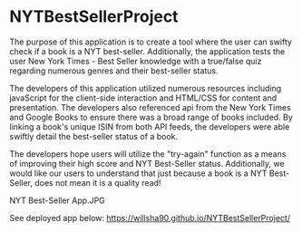 # NYTBestSellerProject

The purpose of this application is to create a tool where the user can swifty check if a book is a NYT best-seller. Additionally, the application tests the user New York Times - Best Seller knowledge with a true/false quiz regarding numerous genres and their best-seller status. 

The developers of this application utilized numerous resources including javaScript for the client-side interaction and HTML/CSS for content and presentation. The developers also referenced api from the New York Times and Google Books to ensure there was a broad range of books included. By linking a book's unique ISIN from both API feeds, the developers were able swiftly detail the best-seller status of a book. 

The developers hope users will utilize the "try-again" function as a means of improving their high score and NYT Best-Seller status. Additionally, we would like our users to understand that just because a book is a NYT Best-Seller, does not mean it is a quality read!

NYT Best-Seller App.JPG

See deployed app below:
https://willsha90.github.io/NYTBestSellerProject/
